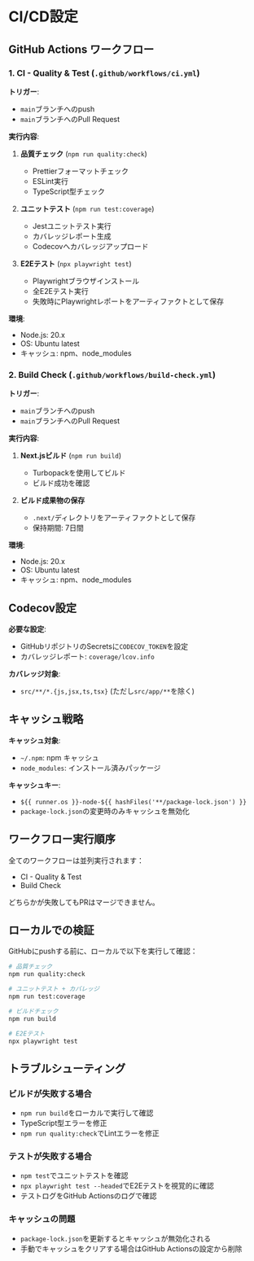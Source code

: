 # CI/CD設定

## GitHub Actions ワークフロー

### 1. CI - Quality & Test (`.github/workflows/ci.yml`)

**トリガー**:
- `main`ブランチへのpush
- `main`ブランチへのPull Request

**実行内容**:
1. **品質チェック** (`npm run quality:check`)
   - Prettierフォーマットチェック
   - ESLint実行
   - TypeScript型チェック

2. **ユニットテスト** (`npm run test:coverage`)
   - Jestユニットテスト実行
   - カバレッジレポート生成
   - Codecovへカバレッジアップロード

3. **E2Eテスト** (`npx playwright test`)
   - Playwrightブラウザインストール
   - 全E2Eテスト実行
   - 失敗時にPlaywrightレポートをアーティファクトとして保存

**環境**:
- Node.js: 20.x
- OS: Ubuntu latest
- キャッシュ: npm、node_modules

### 2. Build Check (`.github/workflows/build-check.yml`)

**トリガー**:
- `main`ブランチへのpush
- `main`ブランチへのPull Request

**実行内容**:
1. **Next.jsビルド** (`npm run build`)
   - Turbopackを使用してビルド
   - ビルド成功を確認

2. **ビルド成果物の保存**
   - `.next/`ディレクトリをアーティファクトとして保存
   - 保持期間: 7日間

**環境**:
- Node.js: 20.x
- OS: Ubuntu latest
- キャッシュ: npm、node_modules

## Codecov設定

**必要な設定**:
- GitHubリポジトリのSecretsに`CODECOV_TOKEN`を設定
- カバレッジレポート: `coverage/lcov.info`

**カバレッジ対象**:
- `src/**/*.{js,jsx,ts,tsx}` (ただし`src/app/**`を除く)

## キャッシュ戦略

**キャッシュ対象**:
- `~/.npm`: npm キャッシュ
- `node_modules`: インストール済みパッケージ

**キャッシュキー**:
- `${{ runner.os }}-node-${{ hashFiles('**/package-lock.json') }}`
- `package-lock.json`の変更時のみキャッシュを無効化

## ワークフロー実行順序

全てのワークフローは並列実行されます：
- CI - Quality & Test
- Build Check

どちらかが失敗してもPRはマージできません。

## ローカルでの検証

GitHubにpushする前に、ローカルで以下を実行して確認：

```bash
# 品質チェック
npm run quality:check

# ユニットテスト + カバレッジ
npm run test:coverage

# ビルドチェック
npm run build

# E2Eテスト
npx playwright test
```

## トラブルシューティング

### ビルドが失敗する場合
- `npm run build`をローカルで実行して確認
- TypeScript型エラーを修正
- `npm run quality:check`でLintエラーを修正

### テストが失敗する場合
- `npm test`でユニットテストを確認
- `npx playwright test --headed`でE2Eテストを視覚的に確認
- テストログをGitHub Actionsのログで確認

### キャッシュの問題
- `package-lock.json`を更新するとキャッシュが無効化される
- 手動でキャッシュをクリアする場合はGitHub Actionsの設定から削除
